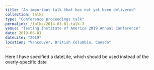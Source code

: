 ```yaml
---
title: "An important talk that has not yet been delivered"
collection: talks
type: "Conference proceedings talk"
permalink: /talks/2014-03-01-talk-3
venue: "Testing Institute of America 2019 Annual Conference"
date: 2019-06-01
dateLite: "2019"
location: "Vancouver, British Columbia, Canada"
---
```

<div class="amtText">
Here I have specified a dateLite, which should be used instead of the overly-specific date
</div>
